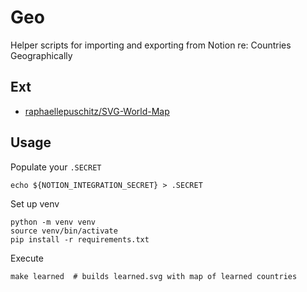 # Geo

Helper scripts for importing and exporting from Notion re: Countries Geographically

## Ext

- [raphaellepuschitz/SVG-World-Map](https://github.com/raphaellepuschitz/SVG-World-Map)

## Usage

Populate your `.SECRET`

```
echo ${NOTION_INTEGRATION_SECRET} > .SECRET
```

Set up venv

```
python -m venv venv
source venv/bin/activate
pip install -r requirements.txt
```

Execute

```
make learned  # builds learned.svg with map of learned countries
```

